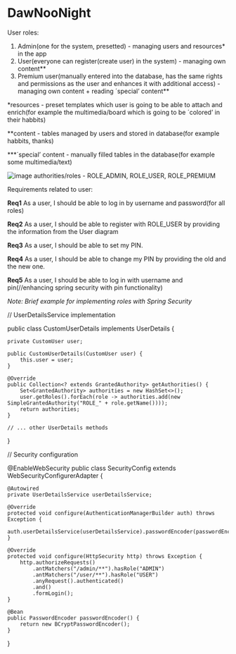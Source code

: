 # DawNooNight

User roles:
1. Admin(one for the system, presetted) - managing users and resources* in the app
2. User(everyone can register(create user) in the system) - managing own content**
3. Premium user(manually entered into the database, has the same rights and permissions as the user and enhances it with additional access) - managing own content + reading ´special’ content**


*resources - preset templates which user is going to be able to attach and enrich(for example the multimedia/board which is going to be ´colored’ in their habbits)

**content - tables managed by users and stored in database(for example habbits, thanks)

***´special’ content - manually filled tables in the database(for example some multimedia/text)


![image](https://github.com/viktoriyageorge/MorNooNight/assets/73623633/efa62d5a-215d-48a4-a6aa-8f82695c1eed)
authorities/roles - ROLE_ADMIN, ROLE_USER, ROLE_PREMIUM

Requirements related to user:

**Req1** As a user, I should be able to log in by username and password(for all roles)

**Req2** As a user, I should be able to register with ROLE_USER by providing the information from the User diagram

**Req3** As a user, I should be able to set my PIN. 

**Req4** As a user, I should be able to change my PIN by providing the old and the new one. 

**Req5** As a user, I should be able to log in with username and pin(//enhancing spring security with pin functionality)



 
*Note: Brief example for implementing roles with Spring Security*

// UserDetailsService implementation

public class CustomUserDetails implements UserDetails {

    private CustomUser user;

    public CustomUserDetails(CustomUser user) {
        this.user = user;
    }

    @Override
    public Collection<? extends GrantedAuthority> getAuthorities() {
        Set<GrantedAuthority> authorities = new HashSet<>();
        user.getRoles().forEach(role -> authorities.add(new SimpleGrantedAuthority("ROLE_" + role.getName())));
        return authorities;
    }

    // ... other UserDetails methods
}


// Security configuration

@EnableWebSecurity
public class SecurityConfig extends WebSecurityConfigurerAdapter {

    @Autowired
    private UserDetailsService userDetailsService;

    @Override
    protected void configure(AuthenticationManagerBuilder auth) throws Exception {
        auth.userDetailsService(userDetailsService).passwordEncoder(passwordEncoder());
    }

    @Override
    protected void configure(HttpSecurity http) throws Exception {
        http.authorizeRequests()
            .antMatchers("/admin/**").hasRole("ADMIN")
            .antMatchers("/user/**").hasRole("USER")
            .anyRequest().authenticated()
            .and()
            .formLogin();
    }

    @Bean
    public PasswordEncoder passwordEncoder() {
        return new BCryptPasswordEncoder();
    }
}




